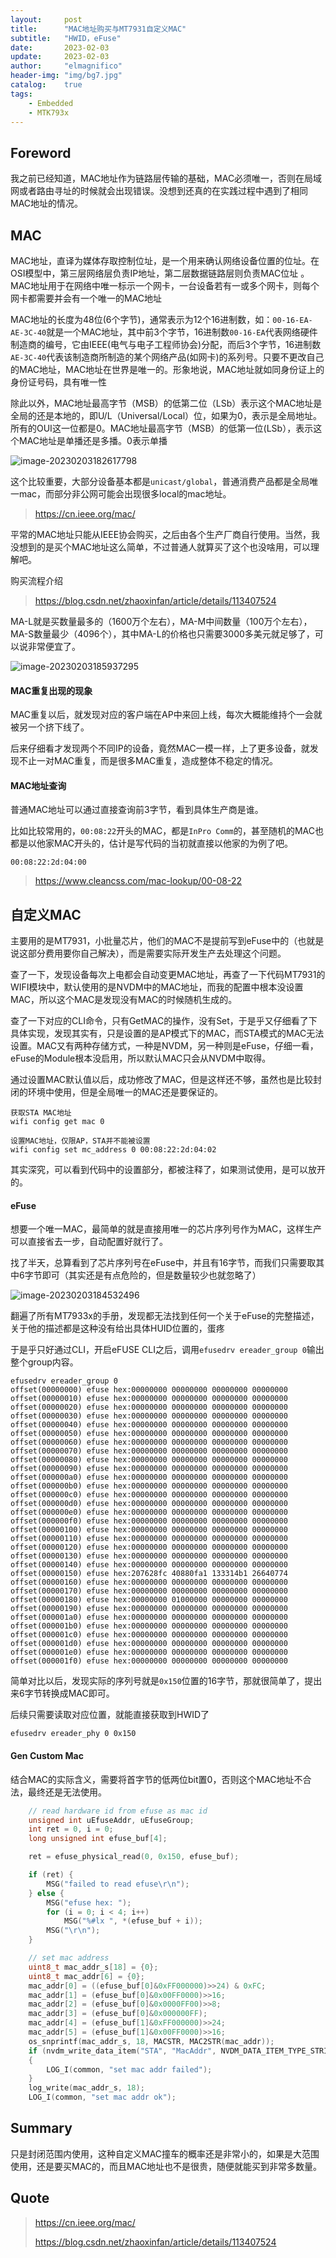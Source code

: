 ```yaml
---
layout:     post
title:      "MAC地址购买与MT7931自定义MAC"
subtitle:   "HWID，eFuse"
date:       2023-02-03
update:     2023-02-03
author:     "elmagnifico"
header-img: "img/bg7.jpg"
catalog:    true
tags:
    - Embedded
    - MTK793x
---
```


## Foreword

我之前已经知道，MAC地址作为链路层传输的基础，MAC必须唯一，否则在局域网或者路由寻址的时候就会出现错误。没想到还真的在实践过程中遇到了相同MAC地址的情况。



## MAC

MAC地址，直译为媒体存取控制位址，是一个用来确认网络设备位置的位址。在OSI模型中，第三层网络层负责IP地址，第二层数据链路层则负责MAC位址 。MAC地址用于在网络中唯一标示一个网卡，一台设备若有一或多个网卡，则每个网卡都需要并会有一个唯一的MAC地址

MAC地址的长度为48位(6个字节)，通常表示为12个16进制数，如：`00-16-EA-AE-3C-40`就是一个MAC地址，其中前3个字节，16进制数`00-16-EA`代表网络硬件制造商的编号，它由IEEE(电气与电子工程师协会)分配，而后3个字节，16进制数`AE-3C-40`代表该制造商所制造的某个网络产品(如网卡)的系列号。只要不更改自己的MAC地址，MAC地址在世界是唯一的。形象地说，MAC地址就如同身份证上的身份证号码，具有唯一性

除此以外，MAC地址最高字节（MSB）的低第二位（LSb）表示这个MAC地址是全局的还是本地的，即U/L（Universal/Local）位，如果为0，表示是全局地址。所有的OUI这一位都是0。MAC地址最高字节（MSB）的低第一位(LSb），表示这个MAC地址是单播还是多播。0表示单播

![image-20230203182617798](http://img.elmagnifico.tech:9514/static/upload/elmagnifico/image-20230203182617798.png)

这个比较重要，大部分设备基本都是`unicast/global`，普通消费产品都是全局唯一mac，而部分非公网可能会出现很多local的mac地址。

> https://cn.ieee.org/mac/

平常的MAC地址只能从IEEE协会购买，之后由各个生产厂商自行使用。当然，我没想到的是买个MAC地址这么简单，不过普通人就算买了这个也没啥用，可以理解吧。

购买流程介绍

> https://blog.csdn.net/zhaoxinfan/article/details/113407524

MA-L就是买数量最多的（1600万个左右），MA-M中间数量（100万个左右），MA-S数量最少（4096个），其中MA-L的价格也只需要3000多美元就足够了，可以说非常便宜了。

![image-20230203185937295](http://img.elmagnifico.tech:9514/static/upload/elmagnifico/image-20230203185937295.png)



#### MAC重复出现的现象

MAC重复以后，就发现对应的客户端在AP中来回上线，每次大概能维持个一会就被另一个挤下线了。

后来仔细看才发现两个不同IP的设备，竟然MAC一模一样，上了更多设备，就发现不止一对MAC重复，而是很多MAC重复，造成整体不稳定的情况。



#### MAC地址查询

普通MAC地址可以通过直接查询前3字节，看到具体生产商是谁。

比如比较常用的，`00:08:22`开头的MAC，都是`InPro Comm`的，甚至随机的MAC也都是以他家MAC开头的，估计是写代码的当初就直接以他家的为例了吧。

```
00:08:22:2d:04:00
```



> https://www.cleancss.com/mac-lookup/00-08-22



## 自定义MAC

主要用的是MT7931，小批量芯片，他们的MAC不是提前写到eFuse中的（也就是说这部分费用要你自己解决），而是需要实际开发生产去处理这个问题。



查了一下，发现设备每次上电都会自动变更MAC地址，再查了一下代码MT7931的WIFI模块中，默认使用的是NVDM中的MAC地址，而我的配置中根本没设置MAC，所以这个MAC是发现没有MAC的时候随机生成的。

查了一下对应的CLI命令，只有GetMAC的操作，没有Set，于是乎又仔细看了下具体实现，发现其实有，只是设置的是AP模式下的MAC，而STA模式的MAC无法设置。MAC又有两种存储方式，一种是NVDM，另一种则是eFuse，仔细一看，eFuse的Module根本没启用，所以默认MAC只会从NVDM中取得。

通过设置MAC默认值以后，成功修改了MAC，但是这样还不够，虽然也是比较封闭的环境中使用，但是全局唯一的MAC还是要保证的。



```
获取STA MAC地址
wifi config get mac 0

设置MAC地址，仅限AP，STA并不能被设置
wifi config set mc_address 0 00:08:22:2d:04:02
```

其实深究，可以看到代码中的设置部分，都被注释了，如果测试使用，是可以放开的。



#### eFuse

想要一个唯一MAC，最简单的就是直接用唯一的芯片序列号作为MAC，这样生产可以直接省去一步，自动配置好就行了。

找了半天，总算看到了芯片序列号在eFuse中，并且有16字节，而我们只需要取其中6字节即可（其实还是有点危险的，但是数量较少也就忽略了）

![image-20230203184532496](http://img.elmagnifico.tech:9514/static/upload/elmagnifico/image-20230203184532496.png)

翻遍了所有MT7933x的手册，发现都无法找到任何一个关于eFuse的完整描述，关于他的描述都是这种没有给出具体HUID位置的，蛋疼

于是乎只好通过CLI，开启eFUSE CLI之后，调用`efusedrv ereader_group 0`输出整个group内容。

```
efusedrv ereader_group 0
offset(00000000) efuse hex:00000000 00000000 00000000 00000000 
offset(00000010) efuse hex:00000000 00000000 00000000 00000000 
offset(00000020) efuse hex:00000000 00000000 00000000 00000000 
offset(00000030) efuse hex:00000000 00000000 00000000 00000000 
offset(00000040) efuse hex:00000000 00000000 00000000 00000000 
offset(00000050) efuse hex:00000000 00000000 00000000 00000000 
offset(00000060) efuse hex:00000000 00000000 00000000 00000000 
offset(00000070) efuse hex:00000000 00000000 00000000 00000000 
offset(00000080) efuse hex:00000000 00000000 00000000 00000000 
offset(00000090) efuse hex:00000000 00000000 00000000 00000000 
offset(000000a0) efuse hex:00000000 00000000 00000000 00000000 
offset(000000b0) efuse hex:00000000 00000000 00000000 00000000 
offset(000000c0) efuse hex:00000000 00000000 00000000 00000000 
offset(000000d0) efuse hex:00000000 00000000 00000000 00000000 
offset(000000e0) efuse hex:00000000 00000000 00000000 00000000 
offset(000000f0) efuse hex:00000000 00000000 00000000 00000000 
offset(00000100) efuse hex:00000000 00000000 00000000 00000000 
offset(00000110) efuse hex:00000000 00000000 00000000 00000000 
offset(00000120) efuse hex:00000000 00000000 00000000 00000000 
offset(00000130) efuse hex:00000000 00000000 00000000 00000000 
offset(00000140) efuse hex:00000000 00000000 00000000 00000000 
offset(00000150) efuse hex:207628fc 40880fa1 133314b1 26640774 
offset(00000160) efuse hex:00000000 00000000 00000000 00000000 
offset(00000170) efuse hex:00000000 00000000 00000000 00000000 
offset(00000180) efuse hex:00000000 01000000 00000000 00000000 
offset(00000190) efuse hex:00000000 00000000 00000000 00000000 
offset(000001a0) efuse hex:00000000 00000000 00000000 00000000 
offset(000001b0) efuse hex:00000000 00000000 00000000 00000000 
offset(000001c0) efuse hex:00000000 00000000 00000000 00000000 
offset(000001d0) efuse hex:00000000 00000000 00000000 00000000 
offset(000001e0) efuse hex:00000000 00000000 00000000 00000000 
offset(000001f0) efuse hex:00000000 00000000 00000000 00000000 
```

简单对比以后，发现实际的序列号就是`0x150`位置的16字节，那就很简单了，提出来6字节转换成MAC即可。

后续只需要读取对应位置，就能直接获取到HWID了

```
efusedrv ereader_phy 0 0x150
```



#### Gen Custom Mac

结合MAC的实际含义，需要将首字节的低两位bit置0，否则这个MAC地址不合法，最终还是无法使用。

```c
    // read hardware id from efuse as mac id
    unsigned int uEfuseAddr, uEfuseGroup;
    int ret = 0, i = 0;
    long unsigned int efuse_buf[4];

    ret = efuse_physical_read(0, 0x150, efuse_buf);

    if (ret) {
        MSG("failed to read efuse\r\n");
    } else {
        MSG("efuse hex: ");
        for (i = 0; i < 4; i++)
            MSG("%#lx ", *(efuse_buf + i));
        MSG("\r\n");
    }

    // set mac address
    uint8_t mac_addr_s[18] = {0};
    uint8_t mac_addr[6] = {0};
    mac_addr[0] = ((efuse_buf[0]&0xFF000000)>>24) & 0xFC;
    mac_addr[1] = (efuse_buf[0]&0x00FF0000)>>16;
    mac_addr[2] = (efuse_buf[0]&0x0000FF00)>>8;
    mac_addr[3] = (efuse_buf[0]&0x000000FF);
    mac_addr[4] = (efuse_buf[1]&0xFF000000)>>24;
    mac_addr[5] = (efuse_buf[1]&0x00FF0000)>>16;
    os_snprintf(mac_addr_s, 18, MACSTR, MAC2STR(mac_addr));
    if (nvdm_write_data_item("STA", "MacAddr", NVDM_DATA_ITEM_TYPE_STRING, mac_addr_s, 18) != NVDM_STATUS_OK)
    {
        LOG_I(common, "set mac addr failed");
    }
    log_write(mac_addr_s, 18);
    LOG_I(common, "set mac addr ok");
```



## Summary

只是封闭范围内使用，这种自定义MAC撞车的概率还是非常小的，如果是大范围使用，还是要买MAC的，而且MAC地址也不是很贵，随便就能买到非常多数量。



## Quote

> https://cn.ieee.org/mac/
>
> https://blog.csdn.net/zhaoxinfan/article/details/113407524

